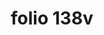 ---
layout: edition
title: folio 138v
manuscript: Florence, Biblioteca Marucelliana, Carte Rajna XIX.15
sigla: R
iip: r138v.tif
milestone: 276
---
